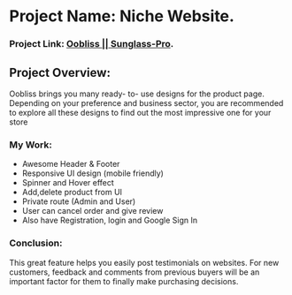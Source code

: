 # Project Name: Niche Website.

### Project Link: [Oobliss || Sunglass-Pro](https://sunglass-pro.web.app/).

## Project Overview:

Oobliss brings you many ready- to- use designs for the product page. Depending on your preference and business sector, you are recommended to explore all these designs to find out the most impressive one for your store
  
  ### My Work:
  
  <ul>
  <li>Awesome Header & Footer</li>
  <li>Responsive UI design (mobile friendly)</li>
  <li>Spinner and Hover effect</li>
  <li>Add,delete product from UI</li>
  <li>Private route (Admin and User)</li>
  <li>User can cancel order and give review</li>
  <li>Also have Registration, login and Google Sign In</li>
  </ul>
  
  ### Conclusion: 
 This great feature helps you easily post testimonials on websites. For new customers, feedback and comments from previous buyers will be an important factor for them to finally make purchasing decisions.

